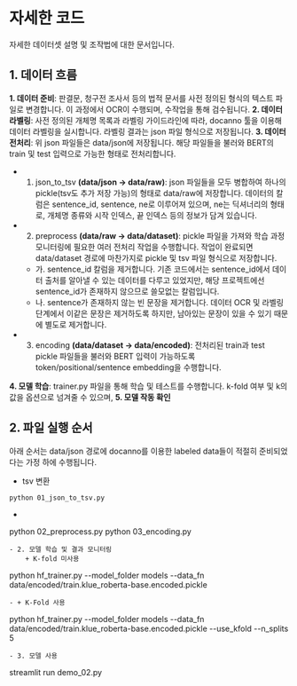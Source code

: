 # 자세한 코드 

자세한 데이터셋 설명 및 조작법에 대한 문서입니다. 

## 1. 데이터 흐름

**1. 데이터 준비**: 판결문, 청구전 조사서 등의 법적 문서를 사전 정의된 형식의 텍스트 파일로 변경합니다. 이 과정에서 OCR이 수행되며, 수작업을 통해 검수됩니다. 
**2. 데이터 라벨링**: 사전 정의된 개체명 목록과 라벨링 가이드라인에 따라, docanno 툴을 이용해 데이터 라벨링을 실시합니다. 라벨링 결과는 json 파일 형식으로 저장됩니다. 
**3. 데이터 전처리**: 위 json 파일들은 data/json에 저장됩니다. 해당 파일들을 불러와 BERT의 train 및 test 입력으로 가능한 형태로 전처리합니다. 

- 1) json_to_tsv **(data/json -> data/raw)**: json 파일들을 모두 병합하여 하나의 pickle(tsv도 추가 저장 가능)의 형태로 data/raw에 저장합니다. 데이터의 칼럼은 sentence_id, sentence, ne로 이루어져 있으며, ne는 딕셔너리의 형태로, 개체명 종류와 시작 인덱스, 끝 인덱스 등의 정보가 담겨 있습니다. 
- 2) preprocess **(data/raw -> data/dataset)**: pickle 파일을 가져와 학습 과정 모니터링에 필요한 여러 전처리 작업을 수행합니다. 작업이 완료되면 data/dataset 경로에 마찬가지로 pickle 및 tsv 파일 형식으로 저장합니다. 
    + 가. sentence_id 칼럼을 제거합니다. 기존 코드에서는 sentence_id에서 데이터 출처를 알아낼 수 있는 데이터를 다루고 있었지만, 해당 프로젝트에선 sentence_id가 존재하지 않으므로 쓸모없는 칼럼입니다. 
    + 나. sentence가 존재하지 않는 빈 문장을 제거합니다. 데이터 OCR 및 라벨링 단계에서 이같은 문장은 제거하도록 하지만, 남아있는 문장이 있을 수 있기 때문에 별도로 제거합니다. 
- 3) encoding **(data/dataset -> data/encoded)**: 전처리된 train과 test pickle 파일들을 불러와 BERT 입력이 가능하도록 token/positional/sentence embedding을 수행합니다. 

**4. 모델 학습**: trainer.py 파일을 통해 학습 및 테스트를 수행합니다. k-fold 여부 및 k의 값을 옵션으로 넘겨줄 수 있으며, 
**5. 모델 작동 확인**

## 2. 파일 실행 순서

아래 순서는 data/json 경로에 docanno를 이용한 labeled data들이 적절히 준비되었다는 가정 하에 수행됩니다. 

- tsv 변환
```
python 01_json_to_tsv.py
```
- 
python 02_preprocess.py
python 03_encoding.py
```
- 2. 모델 학습 및 결과 모니터링
    + K-fold 미사용
```
python hf_trainer.py --model_folder models --data_fn data/encoded/train.klue_roberta-base.encoded.pickle
```
- + K-Fold 사용

```
python hf_trainer.py --model_folder models --data_fn data/encoded/train.klue_roberta-base.encoded.pickle --use_kfold --n_splits 5
```
- 3. 모델 사용
```
streamlit run demo_02.py
```

